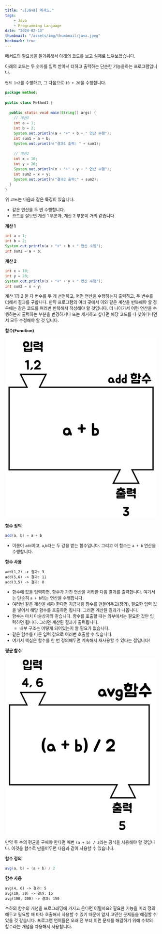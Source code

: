 ```yaml
---
title: "☕️[Java] 메서드."
tags:
    - Java
    - Programming Language
date: "2024-02-13"
thumbnail: "/assets/img/thumbnail/java.jpeg"
bookmark: true
---
```


메서드의 필요성을 알기위해서 아래의 코드를 보고 실제로 느껴보겠습니다.

아래의 코드는 두 숫자를 입력 받아서 더하고 출력하는 단순한 기능을하는 프로그램입니다.

`먼저 1+2`를 수행하고, 그 다음으로 `10 + 20`을 수행합니다.

```java
package method;

public class Method1 {

  public static void main(String[] args) {
    // 계산1
    int a = 1;
    int b = 2;
    System.out.println(a + "+" + b + " 연산 수행");
    int sum1 = a + b;
    System.out.println("결과1 출력: " + sum1);

    // 계산2
    int x = 10;
    int y = 20;
    System.out.println(x + "+" + y + " 연산 수행");
    int sum2 = x + y;
    System.out.println("결과2 출력:" + sum2);
  }
}
```

위 코드는 다음과 같은 특징이 있습니다.

* 같은 연산을 두 번 수행합니다.
* 코드를 잘보면 계산 1 부분과, 계산 2 부분이 거의 같습니다.

**계산 1**

```java
int a = 1;
int b = 2;
System.out.println(a + "+" + b + " 연산 수행");
int sum1 = a + b;
```

**계산 2**

```java
int x = 10;
int y = 20;
System.out.println(x + "+" + y + " 연산 수행");
int sum2 = x + y;
```

계산 1과 2 둘 다 변수를 두 개 선언하고, 어떤 연산을 수행하는지 출력하고, 두 변수를 더해서 결과를 구합니다.
만약 프로그램의 여러 곳에서 이와 같은 계산을 반복해야 할 경우에는 같은 코드를 여러번 반복해서 작성해야 할 것입니다.
더 나아가서 어떤 연산을 수행하는지 출력하는 부분을 변경하거나 또는 제거하고 싶다면 해당 코드를 다 찾아다니면서 모두 수정해야 할 것 입니다.

**함수(Function)**

<img src="https://github.com/devKobe24/images/blob/main/%E1%84%92%E1%85%A1%E1%86%B7%E1%84%89%E1%85%AE(function).jpeg?raw=true">

**함수 정의**

```java
add(a, b) = a + b
```
* 이름이 `add`이고, `a`,`b`라는 두 값을 받는 함수입니다. 그리고 이 함수는 `a + b` 연산을 수행합니다.

**함수 사용**

```
add(1,2) -> 결과: 3
add(5,6) -> 결과: 11
add(3,5) -> 결과: 8
```

* 함수에 값을 입력하면, 함수가 가진 연산을 처리한 다음 결과를 출력합니다. 여기서는 단순히 `a + b`라는 연산을 수행합니다.
* 여러번 같은 계산을 해야 한다면 지금처럼 함수를 만들어두고(정의), 필요한 입력 값을 넣어서 해당 함수를 호출하면 됩니다. 그러면 계산된 결과가 나옵니다.
* 함수는 마치 마술상자와 같습니다. 함수를 호출할 때는 외부에서는 필요한 값만 입력하면 됩니다. 그러면 계산된 결과가 출력됩니다.
    * 내부 구조는 어떻게 되어있는지 알 필요가 없습니다.
* 같은 함수를 다른 입력 값으로 여러번 호출할 수 있습니다.
* 여기서 핵심은 함수를 한 번 정의해두면 계속해서 재사용할 수 있다는 점입니다!

**평균 함수**

<img src="https://github.com/devKobe24/images/blob/main/%E1%84%92%E1%85%A1%E1%86%B7%E1%84%89%E1%85%AE(function)2.jpeg?raw=true">

만약 두 수의 평균을 구해야 한다면 매번 `(a + b) / 2`라는 공식을 사용해야 할 것입니다.
이것을 함수로 만들어두면 다음과 같이 사용할 수 있습니다.

**함수 정의**
```java
avg(a, b) = (a + b) / 2
```

**함수 사용**

```
avg(4, 6) -> 결과: 5
avg(10, 20) -> 결과: 15
avg(100, 200) -> 결과: 150
```

수하의 함수의 개념을 프로그래밍에 가지고 온다면 어떨까요?
필요한 기능을 미리 정의해두고 필요할 때 마다 호출해서 사용할 수 있기 때문에 앞서 고민한 문제들을 해결할 수 있을 것 같습니다.
프로그램 언어들은 오래 전 부터 이런 문제를 해결하기 위해 수학의 함수라는 개념을 차용해서 사용합니다.
